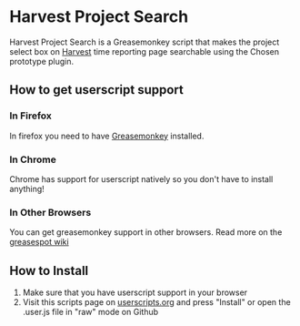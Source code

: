 # Harvest Project Search

Harvest Project Search is a Greasemonkey script that makes the project select box on [Harvest](http://www.getharvest.com/) time reporting page searchable using the Chosen prototype plugin. 

## How to get userscript support

### In Firefox

In firefox you need to have [Greasemonkey](https://addons.mozilla.org/firefox/addon/greasemonkey/) installed.

### In Chrome
Chrome has support for userscript natively so you don't have to install anything!

### In Other Browsers

You can get greasemonkey support in other browsers. Read more on the [greasespot wiki](http://wiki.greasespot.net/Cross-browser_userscripting)

## How to Install

1. Make sure that you have userscript support in your browser 
2. Visit this scripts page on [userscripts.org](http://userscripts.org/scripts/show/116020) and press "Install" or open the .user.js file in "raw" mode on Github
